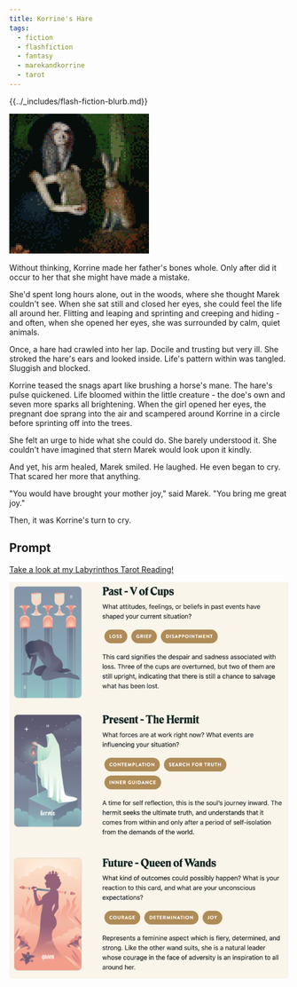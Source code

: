 ```yaml
---
title: Korrine's Hare
tags:
  - fiction
  - flashfiction
  - fantasy
  - marekandkorrine
  - tarot
---
```


{{../_includes/flash-fiction-blurb.md}}

<!--more-->

![](./cover.png)

Without thinking, Korrine made her father's bones whole. Only after did it occur to her that she might have made a mistake. 

She'd spent long hours alone, out in the woods, where she thought Marek couldn't see. When she sat still and closed her eyes, she could feel the life all around her. Flitting and leaping and sprinting and creeping and hiding - and often, when she opened her eyes, she was surrounded by calm, quiet animals.

Once, a hare had crawled into her lap. Docile and trusting but very ill. She stroked the hare's ears and looked inside. Life's pattern within was tangled. Sluggish and blocked. 

Korrine teased the snags apart like brushing a horse's mane. The hare's pulse quickened. Life bloomed within the little creature - the doe's own and seven more sparks all brightening. When the girl opened her eyes, the pregnant doe sprang into the air and scampered around Korrine in a circle before sprinting off into the trees. 

She felt an urge to hide what she could do. She barely understood it. She couldn't have imagined that stern Marek would look upon it kindly.

And yet, his arm healed, Marek smiled. He laughed. He even began to cry. That scared her more that anything.

"You would have brought your mother joy," said Marek. "You bring me great joy."

Then, it was Korrine's turn to cry. 

## Prompt

[Take a look at my Labyrinthos Tarot Reading!](https://app.labyrinthos.co/reading/ppf/SSTRWS/40,9,34)

![](20220420080137.png)
